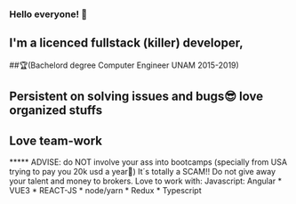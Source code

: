 ### Hello everyone! 👋
## I'm a licenced fullstack (killer) developer,
##🏆(Bachelord degree Computer Engineer UNAM 2015-2019) 
## Persistent on solving issues and bugs😎 love organized stuffs 
## Love team-work

***** ADVISE: do NOT involve your ass into bootcamps (specially from USA trying to pay you 20k usd a year🤣) It´s totally a SCAM!! Do not give away your talent and money to brokers.
Love to work with: 
Javascript: Angular * VUE3 * REACT-JS * node/yarn * Redux * Typescript  
